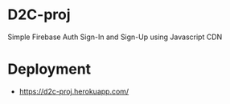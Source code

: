 # D2C-proj

Simple Firebase Auth Sign-In and Sign-Up using Javascript CDN

# Deployment

- https://d2c-proj.herokuapp.com/
